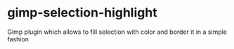 # gimp-selection-highlight
Gimp plugin which allows to fill selection with color and border it in a simple fashion
